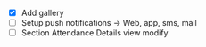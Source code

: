- [x] Add gallery
- [ ] Setup push notifications -> Web, app, sms, mail
- [ ] Section Attendance Details view modify 